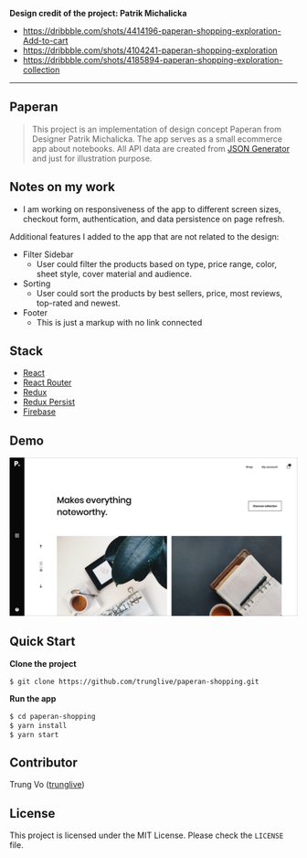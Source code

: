 **Design credit of the project: Patrik Michalicka**

* https://dribbble.com/shots/4414196-paperan-shopping-exploration-Add-to-cart
* https://dribbble.com/shots/4104241-paperan-shopping-exploration
* https://dribbble.com/shots/4185894-paperan-shopping-exploration-collection

---

## Paperan

> This project is an implementation of design concept Paperan from Designer Patrik Michalicka. The app serves as a small ecommerce app about notebooks. All API data are created from [JSON Generator](https://next.json-generator.com/) and just for illustration purpose.

## Notes on my work

* I am working on responsiveness of the app to different screen sizes, checkout form, authentication, and data persistence on page refresh.

Additional features I added to the app that are not related to the design:

* Filter Sidebar
  * User could filter the products based on type, price range, color, sheet style, cover material and audience.
* Sorting
  * User could sort the products by best sellers, price, most reviews, top-rated and newest.
* Footer
  * This is just a markup with no link connected

## Stack

* [React](https://github.com/facebook/react)
* [React Router](https://github.com/ReactTraining/react-router)
* [Redux](https://github.com/reactjs/redux)
* [Redux Persist](https://github.com/rt2zz/redux-persist)
* [Firebase](https://firebase.google.com/)

## Demo

![paperan-demo](paperan-demo.png)

## Quick Start

**Clone the project**

```shell
$ git clone https://github.com/trunglive/paperan-shopping.git
```

**Run the app**

```shell
$ cd paperan-shopping
$ yarn install
$ yarn start
```

## Contributor

Trung Vo ([trunglive](https://github.com/trunglive))

## License

This project is licensed under the MIT License. Please check the `LICENSE` file.
